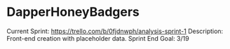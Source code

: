 # DapperHoneyBadgers

Current Sprint: https://trello.com/b/0fjdnwph/analysis-sprint-1
Description: Front-end creation with placeholder data.
Sprint End Goal: 3/19
